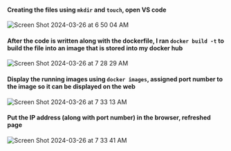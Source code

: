 #### Creating the files using `mkdir` and `touch`, open VS code

![Screen Shot 2024-03-26 at 6 50 04 AM](https://github.com/Mario7F/RHEL9/assets/59115100/e637cc8f-f7e9-48f2-b06e-0e03c20f77bc)

#### After the code is written along with the dockerfile, I ran `docker build -t` to build the file into an image that is stored into my docker hub

![Screen Shot 2024-03-26 at 7 28 29 AM](https://github.com/Mario7F/RHEL9/assets/59115100/5ab58a12-3a74-4483-886b-f79992256876)

#### Display the running images using `docker images`, assigned port number to the image so it can be displayed on the web 

![Screen Shot 2024-03-26 at 7 33 13 AM](https://github.com/Mario7F/RHEL9/assets/59115100/d68ef177-612f-4535-bea8-3916c9b24af7)

#### Put the IP address (along with port number) in the browser, refreshed page 

![Screen Shot 2024-03-26 at 7 33 41 AM](https://github.com/Mario7F/RHEL9/assets/59115100/5b527eda-e703-41e3-88da-72e8d08416db)
